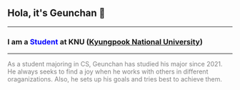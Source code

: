 ## Hola, it's Geunchan  👋
***
### I am a <span style="color:blue">Student</span> at KNU ([Kyungpook National University](https://www.knu.ac.kr/wbbs/wbbs/main/main.action))
***
<span style="color:gray">As a student majoring in CS, Geunchan has studied his major since 2021. He always seeks to find a joy when he works with others in different oraganizations. Also, he sets up his goals and tries best to achieve them.</span>

<!--
**geunchanKim/geunchanKim** is a ✨ _special_ ✨ repository because its `README.md` (this file) appears on your GitHub profile.

Here are some ideas to get you started:

- 🔭 I’m currently working on ...
- 🌱 I’m currently learning ...
- 👯 I’m looking to collaborate on ...
- 🤔 I’m looking for help with ...
- 💬 Ask me about ...
- 📫 How to reach me: ...
- 😄 Pronouns: ...
- ⚡ Fun fact: ...
-->
